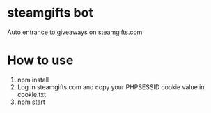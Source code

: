 # steamgifts bot
Auto entrance to giveaways on steamgifts.com
# How to use
1. npm install
2. Log in steamgifts.com and copy your PHPSESSID cookie value in cookie.txt
3. npm start
